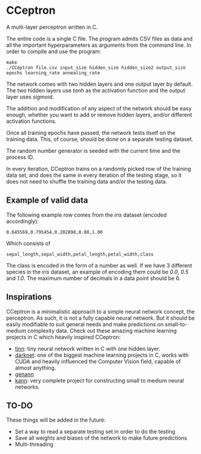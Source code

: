# CCeptron

A multi-layer perceptron written in C.

The entire code is a single C file. The program admits CSV files as data and all the important hyperparameters as arguments from the command line. In order to compile and use the program:

```{language=bash}
make
./CCeptron file.csv input_size hidden_size hidden_size2 output_size epochs learning_rate annealing_rate
```

The network comes with two hidden layers and one output layer by default. The two hidden layers use *tanh* as the activation function and the output layer uses *sigmoid*.

The addition and modification of any aspect of the network should be easy enough, whether you want to add or remove hidden layers, and/or different activation functions.

Once all training epochs have passed, the network tests itself on the training data. This, of course, should be done on a separate testing dataset.

The random number generator is seeded with the current time and the process ID.

In every iteration, CCeptron trains on a randomly picked row of the training data set, and does the same in every iteration of the testing stage, so it does not need to shuffle the training data and/or the testing data.

## Example of valid data

The following example row comes from the *iris* dataset (encoded accordingly):

```
0.645569,0.795454,0.202898,0.08,1.00
```

Which consists of

```
sepal_length,sepal_width,petal_length,petal_width,class
```

The class is encoded in the form of a number as well. If we have 3 different species in the *iris* dataset, an example of encoding them could be *0.0*, *0.5* and *1.0*. The maximum number of decimals in a data point should be 6.

## Inspirations

CCeptron is a minimalistic approach to a simple neural network concept, the perceptron. As such, it is not a fully capable neural network. But it should be easily modifiable to suit general needs and make predictions on small-to-medium complexity data. Check out these amazing machine learning projects in C which heavily inspired CCeptron:

* [tinn](https://github.com/glouw/tinn): tiny neural network written in C with one hidden layer.
* [darknet](https://github.com/glouw/tinn): one of the biggest machine learning projects in C, works with CUDA and heavily influenced the Computer Vision field, capable of almost anything.
* [genann](https://github.com/codeplea/genann)
* [kann](https://github.com/attractivechaos/kann): very complete project for constructing small to medium neural networks.

## TO-DO

These things will be added in the future:

* Set a way to read a separate testing set in order to do the testing
* Save all weights and biases of the network to make future predictions
* Multi-threading
